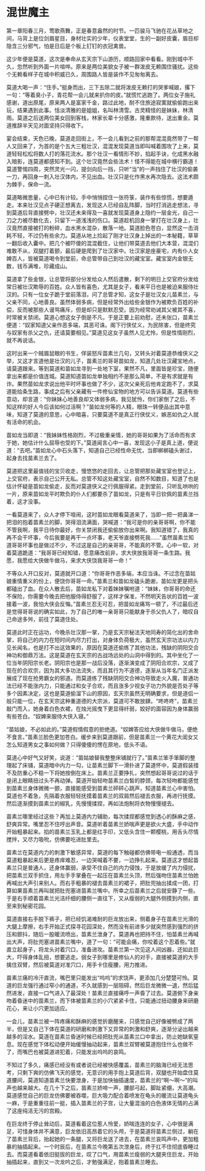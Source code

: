 # 混世魔主

第一章阳春三月，莺歌燕舞，正是春意盎然的时节。一匹骏马飞驰在花丛草地之间，马背上是位剑眉星目，身材壮实的少年，仪表堂堂，生的一副好皮囊，眉目却隐含三分邪气，怕是日后是个板上钉钉的衣冠禽兽。

这少年便是莫道，这次是奉命从玄天宗下山游历，顺路回家中看看。刚到城中不久，忽然听到外面一片喧哗。原来是两位美貌女子被一群泼皮无赖围住骚扰。这些个无赖看样子在城中积威已久，周围路人皆是装作不见匆匆离去。

莫道大喝一声：“住手。”挺身而出，三下五除二就将泼皮无赖打的哭爹喊娘，撂下一句：“等着臭小子，青花帮一会儿就来扒你的皮。”就慌忙逃跑了。两位女子施礼感谢，道出原尾，原来两人是富家千金，路过此地，耐不住旅途寂寞就偷偷跑出来玩，结果遇到此事。恬淡清雅的是姐姐，名叫林清雪。古灵精怪的是妹妹，林清雨。莫道之后送两位美女回到客栈，林家长辈十分感激，隆重款待，送出重金。莫道推辞半天见对面坚持只得收下。

宴会结束，天色已晚，莫道走回街上，不一会儿看到之前的那帮混混竟然带了一帮人又回来了，为首的是个五大三粗壮汉，混混发现莫道当即叫喊着围攻了上来，莫道轻轻松松将数人打的落花流水。那个壮汉一看情形不妙，掐起手诀，化成黑水融入暗影，连莫道都感知不到。这个壮汉竟然会些法术！怪不得能在城中横行霸道！莫道警惕四周，突然灵光一闪，提剑向后一挡，只听“当”的一声挡住了壮汉的偷袭一刀，再回身一刺入壮汉体内，不见出血。壮汉只是化作黑水再次隐去。这法术颇为棘手，保命一流。

莫道略微思量，心中已有计较。手中悄悄捏住一张符箓，装作有些惊慌，想要遁走。本来壮汉见点子硬正想离去，发现这人已经自乱阵脚，当时打消逃走想法，寻到莫道后背直接劈中，壮汉还未来得及一喜就发现莫道身上隐约一层金光，自己一刀之力被尽数化去，只留下一道浅浅的伤口。莫道趁机回身一掌打在壮汉身上，壮汉竟然直接被打的粉碎，血水黑水混杂，散落一地。莫道脸色苍白，显然这一击消耗不轻，不过仍有些余力。莫道从地上捡起了刚才壮汉身上掉出的一本秘籍，草草一翻后收入囊中。把几个被吓傻的混混截住，让他们带莫道去他们大本营，混混们难敢不从，双腿打着颤，最后硬是爬到了壮汉家中。壮汉家是座豪宅，内有仆人女婢百人，皆被莫道喝令到堂前，命总管带自己到壮汉的藏宝室。藏宝室内金银无数，钱币满堆，珍藏成山。

莫道拿了些金银，让总管将部分分发给众人然后遣散，剩下的明日上交官府分发给常日被壮汉欺辱的百姓。众人皆有喜色，尤其是女子，看来平日也是被迫来服侍壮汉的。只有一位女子跪于堂前落泪，问了总管才知，这女子是壮汉女儿苗素兰，与父亲不同，心地善良。虽然体弱多病，但是经常外出给些金银作为被欺负百姓的补偿，反而被那些人谩骂痛斥，但是却只是默默忍受。因为经常劝诫其父被其不喜，时常被关禁闭。莫道心想这女子倒是不凡，于是正要上前劝慰，还未张口，苗素兰便道：“奴家知道父亲作恶多端，其恶可诛。阁下行侠仗义，为民除害，但是终究与奴家有杀父之仇，还请莫要相见。”莫道见这女子虽然人见尤怜，但是性情刚烈，就不再说话。

这时出来一个贼眉鼠眼的书生，佯装怒斥苗素兰几句，又转头对着莫道恭维侠义之举，又这才言道他是壮汉的儿子，苗素兰的哥哥苗如龙，知道几处壮汉藏宝地点，请莫道跟来。等到莫道和苗如龙寻到一处地下室，果然不凡，里面皆是珍宝，随便拿出来都是价值连城。莫道知道苗如龙单独相约不是那么简单，不是有求就是有诈。果然苗如龙求说出他平时坏事也做了不少，这次父亲死后他肯定跑不了，求莫道能给条生路，事成之后有父亲藏有一件修仙宝物的地方可以告诉莫道。莫道有些意动，却言道：“你妹妹心地善良却又体弱多病，我见犹怜，你们家倒了之后，不知这样的好人今后该如何过活啊？”苗如龙何等的人精，眼珠一转便品出其中意味，知道了莫道的意思，心中暗喜，只要莫道不是真正行侠仗义，嫉恶如仇之人就有活命的机会。

苗如龙当即道：“我妹妹性格刚烈，不过极重亲情，她的哥哥如果为了活命而有求于她，她估计什么屈辱也受的下。”莫道闻言心中一喜，发现这小子是真上道，便说道：“去吧。”苗如龙心中石头落下，知道自己已经性命无忧，当即梆梆磕头谢过，起身去找苗素兰去了。

莫道把这里最值钱的宝贝收走，慢悠悠的走回去，让总管把那处藏宝室也登记上，上交官府，表示自己公开无私。总管不知这处藏宝室，自然不知数目，知道了也是估计怀疑是苗如龙偷走，反而对莫道侠义之行佩服得紧。走到堂前，只听乱哄哄的一片，原来苗如龙平时欺负的仆人们都要杀了苗如龙，只是有平日钦佩的苗素兰挡着，这才没事。

一看莫道来了，众人才停下喧闹，这时苗如龙眼看莫道来了，当即一把一把鼻涕一把泪的抱着苗素兰的脚，哭得泪流满面，哭喊道：“我可是你的亲哥哥啊，你不能不管我啊，我平日待你最好，你关禁闭我还偷偷放你出来啊。我知道错了，我真的再不会干坏事，今后我要是再干一点坏事，老天爷直接劈死我……”虽然苗素兰知道哥哥坏事也是做过不少，不过这是自己的亲哥哥，不能真的不管。心中一软，对着莫道跪道：“我哥哥已经知错，愿意痛改前非，求大侠放我哥哥一条生路。我愿，我愿给大侠做牛做马，来求大侠饶我哥哥一命！”

不等众人开口反对，莫道就开口道：“你哥哥作恶多端，本应当诛。不过念在苗姑娘重情重义的份上，便饶你哥哥一命。”苗素兰和苗如龙磕头跪谢，苗如龙更是把头都磕出了血。在众人散去后，苗如龙私下对着妹妹嘱咐道：“妹妹，你哥哥的命还不保险，你需要今晚去把他服侍得舒服了，这样才保准，不然明天告状的百姓一波接着一波，我怕大侠会反悔。”苗素兰忍无可忍，把苗如龙痛骂一顿了，不过最后还是觉得哥哥说的确实如此，为了自己的唯一亲哥哥只能献身于杀父仇人了，暗叹自己命途多舛，前往了莫道住处。

莫道此时正在运功，今晚杀壮汉那一掌，乃是玄天宗秘法天地同寿的简化出的舍命掌，将自己的内力在短时间内尽力打出，对身体负荷极大，虽然玄天宗功法以内力见长闻名，也是打不出这效果的，原因在莫道还偷练了其他功法，残缺的阴阳交合神功和御鼎万法。这是莫道在玄天宗的古战场远处的山洞中得到的。其中坐化了一位当年阴阳宗长老。阴阳宗也是那一战后没落，逐渐演变成了阴阳合欢宗，又成了现在的合欢宗，因为其大多功法流失，而且其行为不道德，逐渐从当年名门正派发展成了现在抢男霸女的邪道。而莫道练了残缺阴阳交合神功导致走火入魔，普通功法已经不能涨内力，只能通过和女子合欢，而且涨多少视女子功力外貌是否处子等多个因素决定，这也是莫道偷溜下山的原因，玄天宗虽然无明确要求，但是道侣一般只能一位，在玄天宗这种重道德的大宗派，莫道可不敢放肆。“咚咚咚”，苗素兰敲门而入，她身着白色衣裙，在烛光摇曳下更显得纤弱，姣好的面容因为身体赢弱有些苍白。“奴婢来服侍大侠入寝。”

“苗姑娘，不必如此的。”莫道假情假意的拒绝道。“奴婢答应给大侠做牛做马，便绝不食言。”苗素兰脸色更加苍白。缓步来到莫道跟前，但是苗素兰一个黄花大闺女又怎么知道男女之事如何做？只得傻傻的愣在原地，低头不语。

莫道心中好气又好笑，说道：“苗姑娘替我整整床铺就行了。”苗素兰笨手笨脚的整理起了床铺，莫道暗中内力一勾，让苗素兰脚下一滑扑进了莫道怀中，莫道假装措不及防重心不稳一下将她按倒在床上。苗素兰正要挣扎，突然想起哥哥说过的话于是闭上眼睛扭过头不再动弹。莫道开始轻吻苗素兰白皙的脖颈，每次轻吻都能感觉到苗素兰身体微微一颤，直接能感受到苗素兰砰砰心跳声，知道苗素兰心中害怕。莫道也不着急，先隔着衣服轻轻抚摸着苗素兰的双肩然后褪去衣服，再进行抚摸。然后逐渐摸到苗素兰的椒乳，先慢慢揉捏，再如法炮制将衣物慢慢褪去。

苗素兰哪里经过这些？再加上莫道内力辅助，每次揉捏都感觉到透心的酥麻之感，舒爽异常。嘴里忍不住哼出声音。莫道听着苗素兰娇喘声更是欲火大盛，手中动作开始粗暴起来。掐的苗素兰玉乳上都是红手印，又低头含住一颗樱桃，用舌头尽情搅拌，又尽力吸吮，仿佛要吃进肚里去。

苗素兰在莫道内力的刺激下敏感异常，莫道的每下触碰都仿佛带电一般通透，而当莫道粗暴起来后更是疼痒难忍，一边哭喊着不要，一边挣扎起来。莫道这才想起苗素兰只是普通人，还身体赢弱，承受不住自己的内力侵蚀，于是放缓了内力侵扰，把苗素兰双手抓住，用左手手掌叠在一起压在苗素兰头顶，然后强吻住苗素兰怕她再喊出大声引来别人。而右手粗暴的褪去苗素兰的裙子，把肚兜抽出揉成一团，打算如果苗素兰再叫就把肚兜塞进苗素兰嘴中。所幸之后苗素兰之后就安静了一些。于是右手顺着苗素兰光洁纤细的腰侧一直往下，又从瘦弱的大腿外侧摸到内侧，直至来到秘密花园。

莫道直接右手脱下裤子，把已经饥渴难耐的巨龙放出来，侧着身子在苗素兰光滑的大腿上摩擦，右手开始正式探寻花园深处，然而没有前进多少就突然感到强烈的挤压和颤抖，随后一股暖流喷出，苗素兰泄身了。莫道再也把持不住，怕苗素兰再喊出大声，将肚兜塞进苗素兰嘴中，道了一句：“可能会痛，你咬着这个忍着些。”就直立起身子，将龙头对着穴口，准备进攻。苗素兰第一次见这人间凶器，还如此巨大，吓得身体乱扭，想要逃走。弱女子到哪里是修仙人的对手，直接被莫道的大手擒住双臂，然后被莫道对准穴口，用手卡住瘦腰，用力推进。

苗素兰痛的冷汗直流，嘴巴里只能发出“呜呜”的求饶声，更添加几分楚楚可怜。莫道的巨龙强行通过窄小的通道，不久就感到一层阻碍，然后巨龙微微一退，然后猛然进发，直接一口气进入了最深处！苗素兰直接痛呼一声昏了过去。莫道俯下身亲吻着昏迷中的苗素兰，而下体被苗素兰的小穴紧紧卡住，只能通过扭动腰身来研磨花心，来让小穴更加适应。

一会儿，苗素兰被一阵疼痛和酥麻的感觉折磨醒来，只感觉自己好像被劈成了两半，但是又自己下体在莫道的研磨和刺激下又异常的刺激和舒爽，逐渐分泌出越来越多的淫水。莫道在苗素兰昏迷时候已经把肚兜从苗素兰口中拿出，防止她缺氧窒息。现在感觉下体松动便开始缓慢抽动起来，苗素兰双臂被莫道抱住什么也做不了，而嘴巴也被莫道进犯着，只能发出呜呜的哀鸣。

不知过了多久，痛感已经没有或者说已经被快感覆盖，苗素兰的脑海已经无法思考，只剩下爽的仿佛飞天的感觉，无意识的用手抱上莫道后背，双腿也开始盘住莫道腰间，莫道知道苗素兰快要泄身，于是加快抽插速度，苗素兰的“啊～啊～”的叫声也越来越大。在几十下之后，苗素兰娇啼一声，腰部弓起，脚趾紧绷，大高潮。莫道感觉自己的巨龙仿佛要被吞噬，巨大吸力配合着喷发在龟头的暖流让莫道龟头一麻，于是重重往前一挺，插入苗素兰的子宫，让大量混浊的白色液体无情的占满了这座纯洁无污的宫殿。

在巨龙终于停止耸动后，莫道看着这位惹人怜爱，娇喘连连的女子，心中很是满足，可惜身体并不满意，巨龙依旧高昂着它的头颅，于是莫道将苗素兰侧过，躺在了苗素兰背后，抬起她的一条腿，又将巨龙送了进去，在苗素兰哀鸣声中，更加粗暴的抽插起来。一个时辰后，在苗素兰今晚第五次泄身后，终于扛不住彻底昏睡过去。而莫道看着依旧挺拔的巨龙，叹了口气，用苗素兰瘦弱的大腿夹住巨龙，开始抽插起来，直到又一次龙吟之后，才勉强满足，抱着苗素兰睡去。

